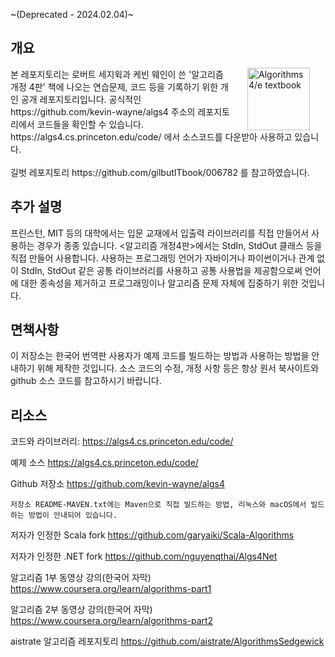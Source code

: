 ~(Deprecated - 2024.02.04)~

## 개요

<IMG SRC="http://algs4.cs.princeton.edu/cover.png"  align=right hspace=25 width=100 alt = "Algorithms 4/e textbook">
본 레포지토리는 로버트 세지윅과 케빈 웨인이 쓴 '알고리즘 개정 4판' 책에 나오는 연습문제, 코드 등을 기록하기 위한 개인 공개 레포지토리입니다.
공식적인 https://github.com/kevin-wayne/algs4 주소의 레포지토리에서 코드들을 확인할 수 있습니다.
https://algs4.cs.princeton.edu/code/ 에서 소스코드를 다운받아 사용하고 있습니다.
<br />
<br />
길벗 레포지토리 https://github.com/gilbutITbook/006782 를 참고하였습니다.

## 추가 설명

프린스턴, MIT 등의 대학에서는 입문 교재에서 입출력 라이브러리를 직접 만들어서 사용하는 경우가 종종 있습니다. <알고리즘 개정4판>에서는 StdIn, StdOut 클래스 등을 직접 만들어 사용합니다. 사용하는
프로그래밍 언어가 자바이거나 파이썬이거나 관계 없이 StdIn, StdOut 같은 공통 라이브러리를 사용하고 공통 사용법을 제공함으로써 언어에 대한 종속성을 제거하고 프로그래밍이나 알고리즘 문제 자체에 집중하기 위한
것입니다.

## 면책사항

이 저장소는 한국어 번역판 사용자가 예제 코드를 빌드하는 방법과 사용하는 방법을 안내하기 위해 제작한 것입니다. 소스 코드의 수정, 개정 사항 등은 항상 원서 북사이트와 github 소스 코드를 참고하시기 바랍니다.

## 리소스

코드와 라이브러리: https://algs4.cs.princeton.edu/code/

예제 소스 https://algs4.cs.princeton.edu/code/

Github 저장소 https://github.com/kevin-wayne/algs4

    저장소 README-MAVEN.txt에는 Maven으로 직접 빌드하는 방법, 리눅스와 macOS에서 빌드하는 방법이 안내되어 있습니다.

저자가 인정한 Scala fork https://github.com/garyaiki/Scala-Algorithms

저자가 인정한 .NET fork  https://github.com/nguyenqthai/Algs4Net

알고리즘 1부 동영상 강의(한국어 자막) https://www.coursera.org/learn/algorithms-part1

알고리즘 2부 동영상 강의(한국어 자막) https://www.coursera.org/learn/algorithms-part2

aistrate 알고리즘 레포지토리 https://github.com/aistrate/AlgorithmsSedgewick